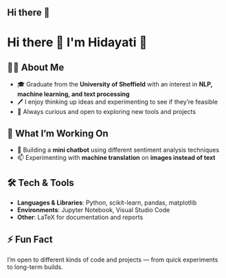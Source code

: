 ## Hi there 👋

<!--
**HidayatiMardhiah/HidayatiMardhiah** is a ✨ _special_ ✨ repository because its `README.md` (this file) appears on your GitHub profile.

Here are some ideas to get you started:

- 🔭 I’m currently working on ...
- 🌱 I’m currently learning ...
- 👯 I’m looking to collaborate on ...
- 🤔 I’m looking for help with ...
- 💬 Ask me about ...
- 📫 How to reach me: ...
- 😄 Pronouns: ...
- ⚡ Fun fact: ...
-->
# Hi there 👋 I'm Hidayati 🌱  

## 👩‍🎓 About Me  
- 🎓 Graduate from the **University of Sheffield** with an interest in **NLP, machine learning, and text processing**  
- 🖊 I enjoy thinking up ideas and experimenting to see if they’re feasible  
- 🔭 Always curious and open to exploring new tools and projects  

## 🚀 What I’m Working On  
- 💬 Building a **mini chatbot** using different sentiment analysis techniques  
- 📫 Experimenting with **machine translation** on **images instead of text**  

## 🛠 Tech & Tools  
- **Languages & Libraries**: Python, scikit-learn, pandas, matplotlib  
- **Environments**: Jupyter Notebook, Visual Studio Code  
- **Other**: LaTeX for documentation and reports  

## ⚡ Fun Fact  
I’m open to different kinds of code and projects — from quick experiments to long-term builds.  
